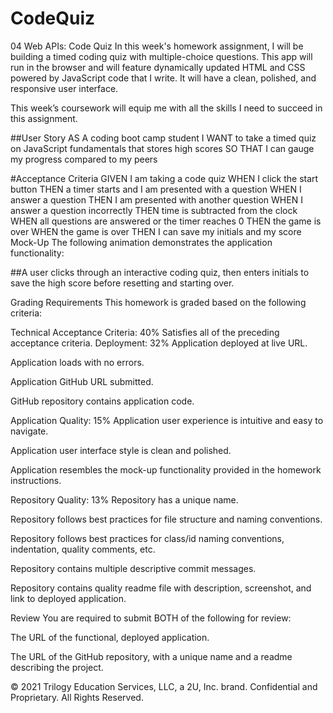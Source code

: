 # CodeQuiz

04 Web APIs: Code Quiz
In this week's homework assignment, I will be building a timed coding quiz with multiple-choice questions. This app will run in the browser and will feature dynamically updated HTML and CSS powered by JavaScript code that I write. It will have a clean, polished, and responsive user interface.

This week’s coursework will equip me with all the skills I need to succeed in this assignment.

##User Story
AS A coding boot camp student
I WANT to take a timed quiz on JavaScript fundamentals that stores high scores
SO THAT I can gauge my progress compared to my peers

#Acceptance Criteria
GIVEN I am taking a code quiz
WHEN I click the start button
THEN a timer starts and I am presented with a question
WHEN I answer a question
THEN I am presented with another question
WHEN I answer a question incorrectly
THEN time is subtracted from the clock
WHEN all questions are answered or the timer reaches 0
THEN the game is over
WHEN the game is over
THEN I can save my initials and my score
Mock-Up
The following animation demonstrates the application functionality:

##A user clicks through an interactive coding quiz, then enters initials to save the high score before resetting and starting over.

Grading Requirements
This homework is graded based on the following criteria:

Technical Acceptance Criteria: 40%
Satisfies all of the preceding acceptance criteria.
Deployment: 32%
Application deployed at live URL.

Application loads with no errors.

Application GitHub URL submitted.

GitHub repository contains application code.

Application Quality: 15%
Application user experience is intuitive and easy to navigate.

Application user interface style is clean and polished.

Application resembles the mock-up functionality provided in the homework instructions.

Repository Quality: 13%
Repository has a unique name.

Repository follows best practices for file structure and naming conventions.

Repository follows best practices for class/id naming conventions, indentation, quality comments, etc.

Repository contains multiple descriptive commit messages.

Repository contains quality readme file with description, screenshot, and link to deployed application.

Review
You are required to submit BOTH of the following for review:

The URL of the functional, deployed application.

The URL of the GitHub repository, with a unique name and a readme describing the project.

© 2021 Trilogy Education Services, LLC, a 2U, Inc. brand. Confidential and Proprietary. All Rights Reserved.
